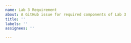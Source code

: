 ```yaml
---
name: Lab 3 Requirement
about: A GitHub issue for required components of Lab 3
title: ''
labels: ''
assignees: ''

---
```



